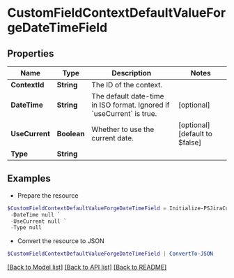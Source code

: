 # CustomFieldContextDefaultValueForgeDateTimeField
## Properties

Name | Type | Description | Notes
------------ | ------------- | ------------- | -------------
**ContextId** | **String** | The ID of the context. | 
**DateTime** | **String** | The default date-time in ISO format. Ignored if &#x60;useCurrent&#x60; is true. | [optional] 
**UseCurrent** | **Boolean** | Whether to use the current date. | [optional] [default to $false]
**Type** | **String** |  | 

## Examples

- Prepare the resource
```powershell
$CustomFieldContextDefaultValueForgeDateTimeField = Initialize-PSJiraCustomFieldContextDefaultValueForgeDateTimeField  -ContextId null `
 -DateTime null `
 -UseCurrent null `
 -Type null
```

- Convert the resource to JSON
```powershell
$CustomFieldContextDefaultValueForgeDateTimeField | ConvertTo-JSON
```

[[Back to Model list]](../README.md#documentation-for-models) [[Back to API list]](../README.md#documentation-for-api-endpoints) [[Back to README]](../README.md)

